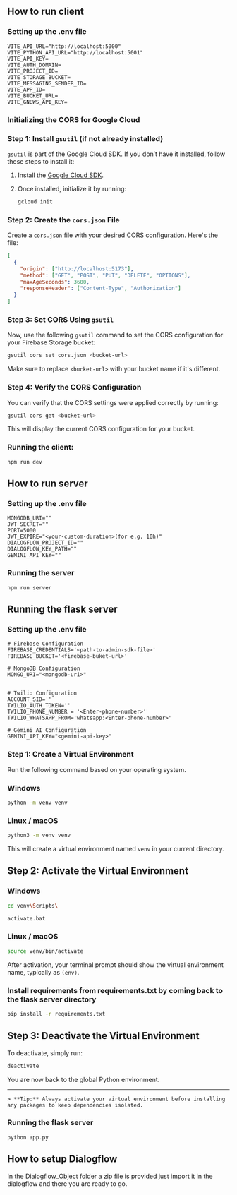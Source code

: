 ## How to run client

### Setting up the .env file
```
VITE_API_URL="http://localhost:5000"
VITE_PYTHON_API_URL="http://localhost:5001"
VITE_API_KEY=
VITE_AUTH_DOMAIN=
VITE_PROJECT_ID=
VITE_STORAGE_BUCKET=
VITE_MESSAGING_SENDER_ID=
VITE_APP_ID=
VITE_BUCKET_URL=
VITE_GNEWS_API_KEY=
```

### Initializing the CORS for Google Cloud

### Step 1: Install `gsutil` (if not already installed)

`gsutil` is part of the Google Cloud SDK. If you don’t have it installed, follow these steps to install it:

1. Install the [Google Cloud SDK](https://cloud.google.com/sdk/docs/install).
2. Once installed, initialize it by running:

    ```bash
    gcloud init
    ```

### Step 2: Create the `cors.json` File

Create a `cors.json` file with your desired CORS configuration. Here's the file:

```json
[
  {
    "origin": ["http://localhost:5173"],
    "method": ["GET", "POST", "PUT", "DELETE", "OPTIONS"],
    "maxAgeSeconds": 3600,
    "responseHeader": ["Content-Type", "Authorization"]
  }
]
```

### Step 3: Set CORS Using `gsutil`

Now, use the following `gsutil` command to set the CORS configuration for your Firebase Storage bucket:

```bash
gsutil cors set cors.json <bucket-url>
```

Make sure to replace `<bucket-url>` with your bucket name if it's different.

### Step 4: Verify the CORS Configuration

You can verify that the CORS settings were applied correctly by running:

```bash
gsutil cors get <bucket-url>
```

This will display the current CORS configuration for your bucket.

### Running the client:

```
npm run dev
```

## How to run server

### Setting up the .env file
```
MONGODB_URI=""
JWT_SECRET=""
PORT=5000
JWT_EXPIRE="<your-custom-duration>(for e.g. 10h)"
DIALOGFLOW_PROJECT_ID=""
DIALOGFLOW_KEY_PATH=""
GEMINI_API_KEY=""
```

### Running the server

```
npm run server
```

## Running the flask server

### Setting up the .env file
```
# Firebase Configuration
FIREBASE_CREDENTIALS='<path-to-admin-sdk-file>'
FIREBASE_BUCKET='<firebase-buket-url>'

# MongoDB Configuration
MONGO_URI="<mongodb-uri>"


# Twilio Configuration
ACCOUNT_SID=''
TWILIO_AUTH_TOKEN=''
TWILIO_PHONE_NUMBER = '<Enter-phone-number>'
TWILIO_WHATSAPP_FROM='whatsapp:<Enter-phone-number>'

# Gemini AI Configuration
GEMINI_API_KEY="<gemini-api-key>"

```

### Step 1: Create a Virtual Environment

Run the following command based on your operating system.

### Windows
```bash
python -m venv venv
```

### Linux / macOS
```bash
python3 -m venv venv
```

This will create a virtual environment named `venv` in your current directory.

## Step 2: Activate the Virtual Environment

### Windows
```bash
cd venv\Scripts\ 
```

```bash
activate.bat
```

### Linux / macOS
```bash
source venv/bin/activate
```

After activation, your terminal prompt should show the virtual environment name, typically as `(env)`.

### Install requirements from requirements.txt by coming back to the flask server directory

```bash
pip install -r requirements.txt
```


## Step 3: Deactivate the Virtual Environment

To deactivate, simply run:
```bash
deactivate
```

You are now back to the global Python environment.

---

```
> **Tip:** Always activate your virtual environment before installing any packages to keep dependencies isolated.
```

### Running the flask server

```
python app.py
```

## How to setup Dialogflow
In the Dialogflow_Object folder a zip file is provided just import it in the dialogflow and there you are ready to go.
